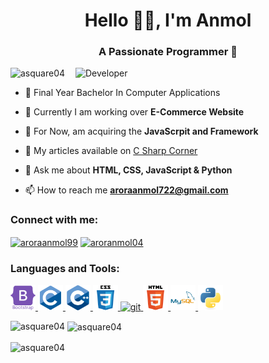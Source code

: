 <h1 align="center">Hello 👋🏻, I'm Anmol</h1>
<h3 align="center">A Passionate Programmer 💫</h3>


<img align = "right" alt = "Developer" width = "400" src = "https://cdn.dribbble.com/users/1059583/screenshots/4171367/coding-freak.gif">

<p align="left"> <img src="https://komarev.com/ghpvc/?username=asquare04&label=Profile%20views&color=0e75b6&style=flat" alt="asquare04" /> </p>

- 📍 Final Year Bachelor In Computer Applications

- 👀 Currently I am working over **E-Commerce Website**

- 🌱 For Now, am acquiring the **JavaScrpit and Framework**

- 📝 My articles available on <a href = "https://www.c-sharpcorner.com/members/anmol-arora4" target ="_blank" >C Sharp Corner </a>

- 💬 Ask me about **HTML, CSS, JavaScript & Python**

- 📫 How to reach me **aroraanmol722@gmail.com**

<h3 align="left">Connect with me:</h3>
<p align="left">
<a href="https://twitter.com/aroraanmol99" target="blank"><img align="center" src="https://raw.githubusercontent.com/rahuldkjain/github-profile-readme-generator/master/src/images/icons/Social/twitter.svg" alt="aroraanmol99" height="30" width="40" /></a>
<a href="https://instagram.com/aroranmol04" target="blank"><img align="center" src="https://raw.githubusercontent.com/rahuldkjain/github-profile-readme-generator/master/src/images/icons/Social/instagram.svg" alt="aroranmol04" height="30" width="40" /></a>
</p>

<h3 align="left">Languages and Tools:</h3>
<p align="left"> <a href="https://getbootstrap.com" target="_blank" rel="noreferrer"> <img src="https://raw.githubusercontent.com/devicons/devicon/master/icons/bootstrap/bootstrap-plain-wordmark.svg" alt="bootstrap" width="40" height="40"/> </a> <a href="https://www.cprogramming.com/" target="_blank" rel="noreferrer"> <img src="https://raw.githubusercontent.com/devicons/devicon/master/icons/c/c-original.svg" alt="c" width="40" height="40"/> </a> <a href="https://www.w3schools.com/cpp/" target="_blank" rel="noreferrer"> <img src="https://raw.githubusercontent.com/devicons/devicon/master/icons/cplusplus/cplusplus-original.svg" alt="cplusplus" width="40" height="40"/> </a> <a href="https://www.w3schools.com/css/" target="_blank" rel="noreferrer"> <img src="https://raw.githubusercontent.com/devicons/devicon/master/icons/css3/css3-original-wordmark.svg" alt="css3" width="40" height="40"/> </a> <a href="https://git-scm.com/" target="_blank" rel="noreferrer"> <img src="https://www.vectorlogo.zone/logos/git-scm/git-scm-icon.svg" alt="git" width="40" height="40"/> </a> <a href="https://www.w3.org/html/" target="_blank" rel="noreferrer"> <img src="https://raw.githubusercontent.com/devicons/devicon/master/icons/html5/html5-original-wordmark.svg" alt="html5" width="40" height="40"/> </a> <a href="https://www.mysql.com/" target="_blank" rel="noreferrer"> <img src="https://raw.githubusercontent.com/devicons/devicon/master/icons/mysql/mysql-original-wordmark.svg" alt="mysql" width="40" height="40"/> </a> <a href="https://www.python.org" target="_blank" rel="noreferrer"> <img src="https://raw.githubusercontent.com/devicons/devicon/master/icons/python/python-original.svg" alt="python" width="40" height="40"/> </a> </p>

<p><img align="left" src="https://github-readme-stats.vercel.app/api/top-langs?username=asquare04&show_icons=true&locale=en&layout=compact" alt="asquare04" /></p>

<p>&nbsp;<img align="center" src="https://github-readme-stats.vercel.app/api?username=asquare04&show_icons=true&locale=en" alt="asquare04" /></p>

<p><img align="center" src="https://github-readme-streak-stats.herokuapp.com/?user=asquare04&" alt="asquare04" /></p>
